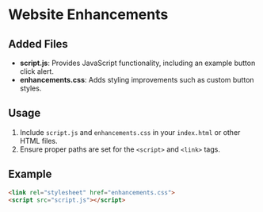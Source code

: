 
# Website Enhancements

## Added Files
- **script.js**: Provides JavaScript functionality, including an example button click alert.
- **enhancements.css**: Adds styling improvements such as custom button styles.

## Usage
1. Include `script.js` and `enhancements.css` in your `index.html` or other HTML files.
2. Ensure proper paths are set for the `<script>` and `<link>` tags.

## Example
```html
<link rel="stylesheet" href="enhancements.css">
<script src="script.js"></script>
```
